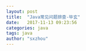 ```yaml
---
layout: post
title:  "Java常见问题排查-毕玄"
date:   2017-11-13 09:23:56
categories: java
tags: java
author: "sxzhou"
---
```


